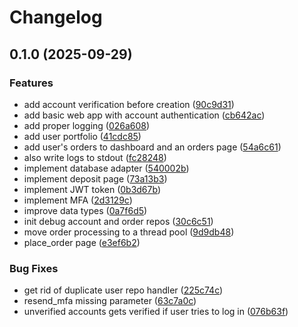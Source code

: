 # Changelog

## 0.1.0 (2025-09-29)


### Features

* add account verification before creation ([90c9d31](https://github.com/louis-thevenet/brokerX/commit/90c9d3156a6c80a41303571b06c0e21dfb346fde))
* add basic web app with account authentication ([cb642ac](https://github.com/louis-thevenet/brokerX/commit/cb642ac94445fb146e214061a32e252c3860cfa6))
* add proper logging ([026a608](https://github.com/louis-thevenet/brokerX/commit/026a60879cfb59212e3e74fb9973eafa58c6714b))
* add user portfolio ([41cdc85](https://github.com/louis-thevenet/brokerX/commit/41cdc85931bf077285e873997d7e6894c16945a8))
* add user's orders to dashboard and an orders page ([54a6c61](https://github.com/louis-thevenet/brokerX/commit/54a6c61064b4cd788227a46b029943d42d77bde5))
* also write logs to stdout ([fc28248](https://github.com/louis-thevenet/brokerX/commit/fc28248c7173dfb74e6d8c832b6b51141811f6f6))
* implement database adapter ([540002b](https://github.com/louis-thevenet/brokerX/commit/540002b0a9e6ab109f8ac72d7c12d3d907b09bdb))
* implement deposit page ([73a13b3](https://github.com/louis-thevenet/brokerX/commit/73a13b37e42431d13ec86784209083da5835c85f))
* implement JWT token ([0b3d67b](https://github.com/louis-thevenet/brokerX/commit/0b3d67b2985c57e4d5cfea5e24558be362393c0d))
* implement MFA ([2d3129c](https://github.com/louis-thevenet/brokerX/commit/2d3129c20bee9ae6879203508c51ff41565f4bff))
* improve data types ([0a7f6d5](https://github.com/louis-thevenet/brokerX/commit/0a7f6d5446f25cfc313a333c64a6e75dc3d85ecd))
* init debug account and order repos ([30c6c51](https://github.com/louis-thevenet/brokerX/commit/30c6c519e24178c72c20fb4b3de6d342e1b66c5e))
* move order processing to a thread pool ([9d9db48](https://github.com/louis-thevenet/brokerX/commit/9d9db485ff79c21c9eb0b05866de63bbab3e16c7))
* place_order page ([e3ef6b2](https://github.com/louis-thevenet/brokerX/commit/e3ef6b21dba13656dc96dfe50d865a3960f23730))


### Bug Fixes

* get rid of duplicate user repo handler ([225c74c](https://github.com/louis-thevenet/brokerX/commit/225c74c683bcb233d579a80a825e556ff9454f69))
* resend_mfa missing parameter ([63c7a0c](https://github.com/louis-thevenet/brokerX/commit/63c7a0cc5982bcc3ae7ae714b07705548c41f8e9))
* unverified accounts gets verified if user tries to log in ([076b63f](https://github.com/louis-thevenet/brokerX/commit/076b63f61188705daf452872b44120e15b572bc9))
